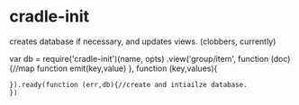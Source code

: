 # cradle-init

creates database if necessary, and updates views. (clobbers, currently)

  var db = require('cradle-init')(name, opts)
  .view('group/item', function (doc){//map function
    emit(key,value)
    }, function (key,values){

    }).ready(function (err,db){//create and intiailze database.
    })
